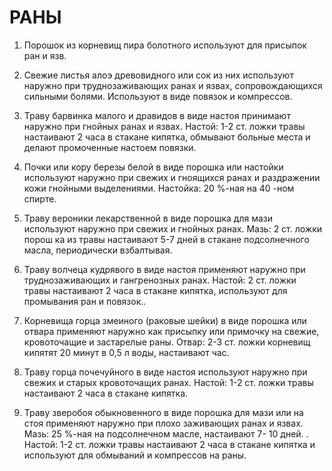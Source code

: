 # РАНЫ

1. Порошок из корневищ пира болотного используют для присыпок ран и
язв.  
  
2. Свежие листья алоэ древовидного или сок из них используют наружно при
труднозаживающих ранах и язвах, сопровождающихся сильными болями.
Используют в виде повязок и компрессов.  
  
3. Траву барвинка малого и дравидов в виде настоя принимают наружно при
гнойных ранах и язвах. Настой: 1-2 ст. ложки травы настаивают 2 часа в
стакане кипятка, обмывают больные места и делают промоченные настоем
повязки.  
  
4. Почки или кору березы белой в виде порошка или настойки используют
наружно при свежих и гноящихся ранах и раздражении кожи гнойными
выделениями. Настойка: 20 %-ная на 40 -ном спирте.  
  
5. Траву вероники лекарственной в виде порошка для мази используют
наружно при свежих и гнойных ранах. Мазь: 2 ст. ложки порош ка из травы
настаивают 5-7 дней в стакане подсолнечного масла, периодически
взбалтывая.  
  
6. Траву волчеца кудрявого в виде настоя применяют наружно при
труднозаживающих и гангренозных ранах. Настой: 2 ст. ложки травы
настаивают 2 часа в стакане кипятка, используют для промывания ран и
повязок..  
  
7. Корневища горца змеиного (раковые шейки) в виде порошка или отвара
применяют наружно как присыпку или примочку на свежие, кровоточащие и
застарелые раны. Отвар: 2-3 ст. ложки корневищ кипятят 20 минут в 0,5 л
воды, настаивают час.  
  
8. Траву горца почечуйного в виде настоя используют наружно при свежих и
старых кровоточащих ранах. Настой: 1-2 ст. ложки травы настаивают 2 часа
в стакане кипятка.  
  
9. Траву зверобоя обыкновенного в виде порошка для мази или на стоя
применяют наружно при плохо заживающих ранах и язвах. Мазь: 25 %-ная на
подсолнечном масле, настаивают 7- 10 дней. . Настой: 1-2 ст. ложки травы
настаивают 2 часа в стакане кипятка и используют для обмываний и
компрессов на раны.
